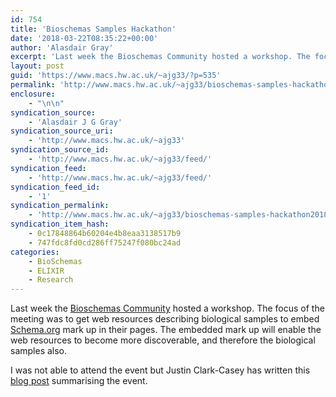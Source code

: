 ```yaml
---
id: 754
title: 'Bioschemas Samples Hackathon'
date: '2018-03-22T08:35:22+00:00'
author: 'Alasdair Gray'
excerpt: 'Last week the Bioschemas Community hosted a workshop. The focus of the meeting was to get web resources describing biological samples to embed Schema.org mark up in their pages. The embedded mark up will enable the web resources to become more discoverable, and therefore the biological samples also. I was not able to attend the [&hellip;]'
layout: post
guid: 'https://www.macs.hw.ac.uk/~ajg33/?p=535'
permalink: 'http://www.macs.hw.ac.uk/~ajg33/bioschemas-samples-hackathon2018/'
enclosure:
    - "\n\n"
syndication_source:
    - 'Alasdair J G Gray'
syndication_source_uri:
    - 'http://www.macs.hw.ac.uk/~ajg33'
syndication_source_id:
    - 'http://www.macs.hw.ac.uk/~ajg33/feed/'
syndication_feed:
    - 'http://www.macs.hw.ac.uk/~ajg33/feed/'
syndication_feed_id:
    - '1'
syndication_permalink:
    - 'http://www.macs.hw.ac.uk/~ajg33/bioschemas-samples-hackathon2018/'
syndication_item_hash:
    - 0c17848864b60204e4b8eaa3138517b9
    - 747fdc8fd0cd286ff75247f080bc24ad
categories:
    - BioSchemas
    - ELIXIR
    - Research
---
```


Last week the [Bioschemas Community](http://bioschemas.org/) hosted a workshop. The focus of the meeting was to get web resources describing biological samples to embed [Schema.org](http://schema.org/) mark up in their pages. The embedded mark up will enable the web resources to become more discoverable, and therefore the biological samples also.

I was not able to attend the event but Justin Clark-Casey has written this [blog post](http://justincc.org/a-buzzbang-tinged-report-on-the-ebi-bioschemas-samples-hackathon/) summarising the event.